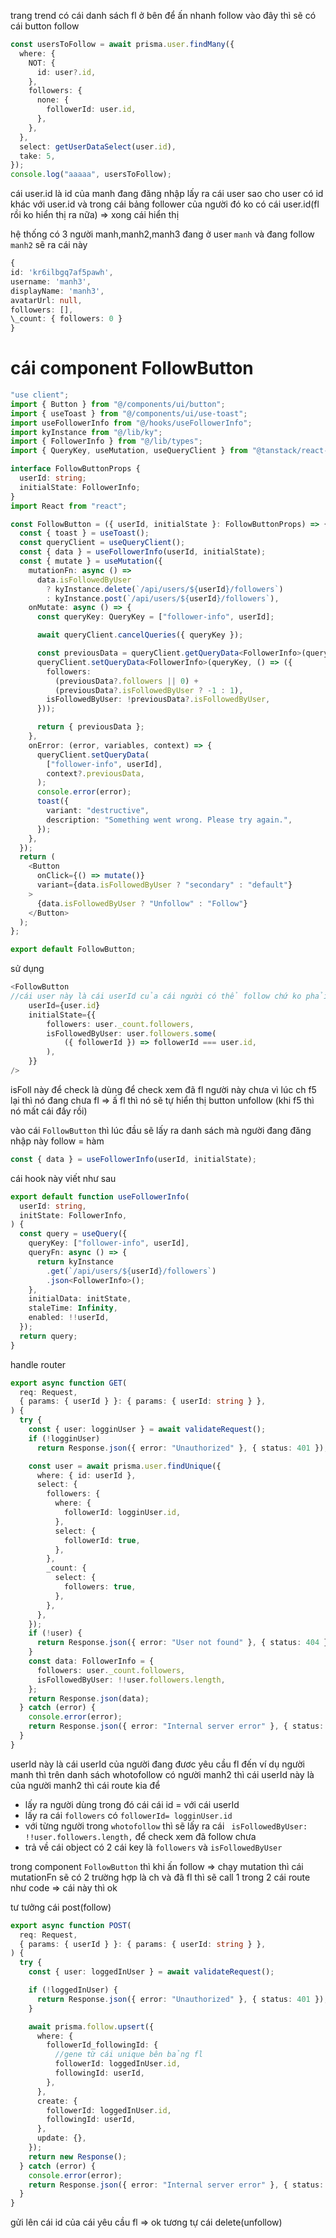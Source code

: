 trang trend có cái danh sách fl ở bên để ấn nhanh follow
vào đây thì sẽ có cái button follow

```ts
const usersToFollow = await prisma.user.findMany({
  where: {
    NOT: {
      id: user?.id,
    },
    followers: {
      none: {
        followerId: user.id,
      },
    },
  },
  select: getUserDataSelect(user.id),
  take: 5,
});
console.log("aaaaa", usersToFollow);
```

cái user.id là id của manh đang đăng nhập
lấy ra cái user sao cho user có id khác với user.id
và trong cái bảng follower của người đó ko có cái user.id(fl rồi ko hiển thị ra nữa)
=> xong cái hiển thị

hệ thống có 3 người manh,manh2,manh3
đang ở user `manh` và đang follow `manh2`
sẽ ra cái này

```ts
{
id: 'kr6ilbgq7af5pawh',
username: 'manh3',
displayName: 'manh3',
avatarUrl: null,
followers: [],
\_count: { followers: 0 }
}
```

# cái component FollowButton

```ts
"use client";
import { Button } from "@/components/ui/button";
import { useToast } from "@/components/ui/use-toast";
import useFollowerInfo from "@/hooks/useFollowerInfo";
import kyInstance from "@/lib/ky";
import { FollowerInfo } from "@/lib/types";
import { QueryKey, useMutation, useQueryClient } from "@tanstack/react-query";

interface FollowButtonProps {
  userId: string;
  initialState: FollowerInfo;
}
import React from "react";

const FollowButton = ({ userId, initialState }: FollowButtonProps) => {
  const { toast } = useToast();
  const queryClient = useQueryClient();
  const { data } = useFollowerInfo(userId, initialState);
  const { mutate } = useMutation({
    mutationFn: async () =>
      data.isFollowedByUser
        ? kyInstance.delete(`/api/users/${userId}/followers`)
        : kyInstance.post(`/api/users/${userId}/followers`),
    onMutate: async () => {
      const queryKey: QueryKey = ["follower-info", userId];

      await queryClient.cancelQueries({ queryKey });

      const previousData = queryClient.getQueryData<FollowerInfo>(queryKey);
      queryClient.setQueryData<FollowerInfo>(queryKey, () => ({
        followers:
          (previousData?.followers || 0) +
          (previousData?.isFollowedByUser ? -1 : 1),
        isFollowedByUser: !previousData?.isFollowedByUser,
      }));

      return { previousData };
    },
    onError: (error, variables, context) => {
      queryClient.setQueryData(
        ["follower-info", userId],
        context?.previousData,
      );
      console.error(error);
      toast({
        variant: "destructive",
        description: "Something went wrong. Please try again.",
      });
    },
  });
  return (
    <Button
      onClick={() => mutate()}
      variant={data.isFollowedByUser ? "secondary" : "default"}
    >
      {data.isFollowedByUser ? "Unfollow" : "Follow"}
    </Button>
  );
};

export default FollowButton;

```

sử dụng

```ts
<FollowButton
//cái user này là cái userId của cái người có thể follow chứ ko phải của người đang đăng nhập (đọc code là hiểu do biến trùng nhau nên hơi rồi)
    userId={user.id}
    initialState={{
        followers: user._count.followers,
        isFollowedByUser: user.followers.some(
            ({ followerId }) => followerId === user.id,
        ),
    }}
/>
```

isFoll này để check là dùng để check xem đã fl người này chưa
vì lúc ch f5 lại thì nó đang chưa fl => ấ fl thì nó sẽ tự hiển thị button unfollow
(khi f5 thì nó mất cái đấy rồi)

vào cái `FollowButton`
thì lúc đầu sẽ lấy ra danh sách mà người đang đăng nhập này follow = hàm

```ts
const { data } = useFollowerInfo(userId, initialState);
```

cái hook này viết như sau

```ts
export default function useFollowerInfo(
  userId: string,
  initState: FollowerInfo,
) {
  const query = useQuery({
    queryKey: ["follower-info", userId],
    queryFn: async () => {
      return kyInstance
        .get(`/api/users/${userId}/followers`)
        .json<FollowerInfo>();
    },
    initialData: initState,
    staleTime: Infinity,
    enabled: !!userId,
  });
  return query;
}
```

handle router

```ts
export async function GET(
  req: Request,
  { params: { userId } }: { params: { userId: string } },
) {
  try {
    const { user: logginUser } = await validateRequest();
    if (!logginUser)
      return Response.json({ error: "Unauthorized" }, { status: 401 });

    const user = await prisma.user.findUnique({
      where: { id: userId },
      select: {
        followers: {
          where: {
            followerId: logginUser.id,
          },
          select: {
            followerId: true,
          },
        },
        _count: {
          select: {
            followers: true,
          },
        },
      },
    });
    if (!user) {
      return Response.json({ error: "User not found" }, { status: 404 });
    }
    const data: FollowerInfo = {
      followers: user._count.followers,
      isFollowedByUser: !!user.followers.length,
    };
    return Response.json(data);
  } catch (error) {
    console.error(error);
    return Response.json({ error: "Internal server error" }, { status: 500 });
  }
}
```

userId này là cái userId của người đang đươc yêu cầu fl đến
ví dụ người manh thì trên danh sách whotofollow có người manh2
thì cái userId này là của người manh2
thì cái route kia để

- lấy ra người dùng trong đó cái cái id = với cái userId
- lấy ra cái `followers` có `followerId= logginUser.id`
- với từng người trong `whotofollow` thì sẽ lấy ra cái ` isFollowedByUser: !!user.followers.length,` để check xem đã follow chưa
- trả về cái object có 2 cái key là `followers` và `isFollowedByUser`

trong component `FollowButton` thì khi ấn follow => chạy mutation
thì cái mutationFn sẽ có 2 trường hợp là ch và đã fl
thì sẽ call 1 trong 2 cái route như code => cái này thì ok

tư tưởng cái post(follow)

```ts
export async function POST(
  req: Request,
  { params: { userId } }: { params: { userId: string } },
) {
  try {
    const { user: loggedInUser } = await validateRequest();

    if (!loggedInUser) {
      return Response.json({ error: "Unauthorized" }, { status: 401 });
    }

    await prisma.follow.upsert({
      where: {
        followerId_followingId: {
          //gene từ cái unique bên bảng fl
          followerId: loggedInUser.id,
          followingId: userId,
        },
      },
      create: {
        followerId: loggedInUser.id,
        followingId: userId,
      },
      update: {},
    });
    return new Response();
  } catch (error) {
    console.error(error);
    return Response.json({ error: "Internal server error" }, { status: 500 });
  }
}
```

gửi lên cái id của cái yêu cầu fl => ok
tương tự cái delete(unfollow)
